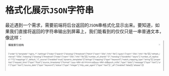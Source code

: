 # 格式化展示`JSON`字符串

最近遇到一个需求，需要前端将后台返回的`JSON`串格式化显示出来。要知道，如果我们直接将返回的字符串输出到屏幕上，我们能看到的仅仅只是一串普通文本，像这样：
![](assets/rawjson.png)